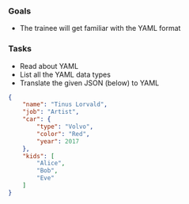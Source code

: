 
### Goals
- The trainee will get familiar with the YAML format

### Tasks
- Read about YAML
- List all the YAML data types
- Translate the given JSON (below) to YAML

```json
{
    "name": "Tinus Lorvald",
    "job": "Artist",
    "car": {
        "type": "Volvo",
        "color": "Red",
        "year": 2017
    },
    "kids": [
        "Alice",
        "Bob",
        "Eve"
    ]
}
```

